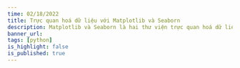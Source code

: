 ```yaml
---
time: 02/18/2022
title: Trực quan hoá dữ liệu với Matplotlib và Seaborn
description: Matplotlib và Seaborn là hai thư viện trực quan hoá dữ liệu phổ biến trong Python. Cả hai thư viện này cung cấp các công cụ mạnh mẽ giúp tạo ra các biểu đồ đẹp mắt, dễ đọc và dễ hiểu. Sự kết hợp giữa Matplotlib và Seaborn giúp người dùng có thể tận dụng được ưu điểm của cả hai thư viện để trực quan hoá dữ liệu một cách hiệu quả.
banner_url:
tags: [python]
is_highlight: false
is_published: true
---
```

